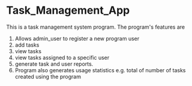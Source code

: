 # Task_Management_App

This is a task management system program.
The program's features are
1. Allows admin_user to register a new program user
2. add tasks
3. view tasks
4. view tasks assigned to a specific user
5. generate task and user reports.
6. Program also generates usage statistics e.g. total of number of tasks created using the program
